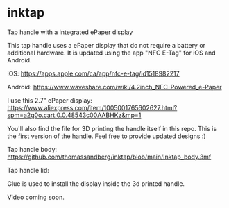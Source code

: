 # inktap
Tap handle with a integrated ePaper display

This tap handle uses a ePaper display that do not require a battery or additional hardware.
It is updated using the app "NFC E-Tag" for iOS and Android.

iOS:
https://apps.apple.com/ca/app/nfc-e-tag/id1518982217

Android:
https://www.waveshare.com/wiki/4.2inch_NFC-Powered_e-Paper

I use this 2.7" ePaper display:
https://www.aliexpress.com/item/1005001765602627.html?spm=a2g0o.cart.0.0.48543c00AABHKz&mp=1

You'll also find the file for 3D printing the handle itself in this repo.
This is the first version of the handle. Feel free to provide updated designs :)

Tap handle body:
https://github.com/thomassandberg/inktap/blob/main/Inktap_body.3mf

Tap handle lid:


Glue is used to install the display inside the 3d printed handle.

Video coming soon.
